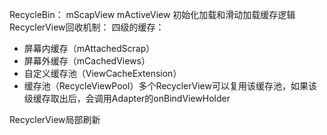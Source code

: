 RecycleBin： mScapView  mActiveView
初始化加载和滑动加载缓存逻辑
RecyclerView回收机制：
四级的缓存：
- 屏幕内缓存（mAttachedScrap）
- 屏幕外缓存（mCachedViews）
- 自定义缓存池（ViewCacheExtension）
- 缓存池（RecycleViewPool）多个RecyclerView可以复用该缓存池，如果该级缓存取出后，会调用Adapter的onBindViewHolder


RecyclerView局部刷新

